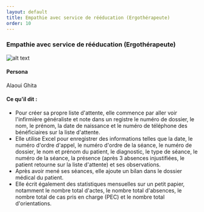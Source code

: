```yaml
---
layout: default
title: Empathie avec service de rééducation (Ergothérapeute)
order: 10
---
```

### Empathie avec service de rééducation (Ergothérapeute)
![alt text]({{site.baseurl}}/Empathie-pôle-médicale/images/Service-de-rééducation-Ergothérapeute.png)
#### Persona 
Alaoui Ghita

#### Ce qu'il dit : 
- Pour créer sa propre liste d'attente, elle commence par aller voir l'infirmière généraliste et note dans un registre le numéro de dossier, le nom, le prénom, la date de naissance et le numéro de téléphone des bénéficiaires sur la liste d'attente.
- Elle utilise Excel pour enregistrer des informations telles que la date, le numéro d'ordre d'appel, le numéro d'ordre de la séance, le numéro de dossier, le nom et prénom du patient, le diagnostic, le type de séance, le numéro de la séance, la présence (après 3 absences injustifiées, le patient retourne sur la liste d'attente) et ses observations.
- Après avoir mené ses séances, elle ajoute un bilan dans le dossier médical du patient.
- Elle écrit également des statistiques mensuelles sur un petit papier, notamment le nombre total d'actes, le nombre total d'absences, le nombre total de cas pris en charge (PEC) et le nombre total d'orientations.

